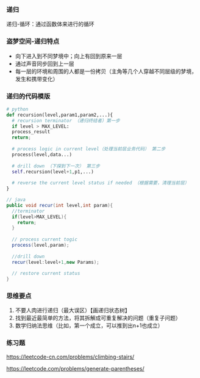 ### 递归

递归-循环：通过函数体来进行的循环

### 盗梦空间-递归特点

* 向下进入到不同梦境中；向上有回到原来一层
* 通过声音同步回到上一层
* 每一层的环境和周围的人都是一份拷贝（主角等几个人穿越不同层级的梦境，发生和携带变化）

### 递归的代码模版

```python
# python
def recursion(level,param1,param2,...){
  # recursion terminator （递归终结者）第一步
  if level > MAX_LEVEL:
  process_result
  return;
  
  # process logic in current level（处理当前层业务代码） 第二步
  process(level,data...)
  
  # drill down （下探到下一次） 第三步
  self.recursion(level+1,p1,...)
  
  # reverse the current level status if needed （根据需要，清理当前层）
}
```

```java
// java
public void recur(int level,int param){
  //terminator
  if(level>MAX_LEVEL){
    return;
  }
  
  // process current togic
  process(level,param);
  
  //drill down
  recur(level:level+1,new Params);
  
  // restore current status
}
```



### 思维要点

1. 不要人肉进行递归（最大误区）【画递归状态树】
2. 找到最近最简单的方法，将其拆解成可重复解决的问题（重复子问题）
3. 数学归纳法思维（比如，第一个成立，可以推到出n+1也成立）

### 练习题

https://leetcode-cn.com/problems/climbing-stairs/

https://leetcode.com/problems/generate-parentheses/